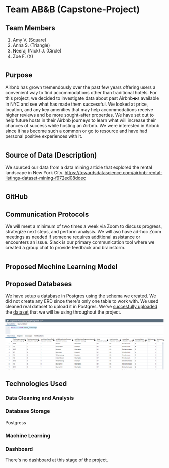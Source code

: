 # Team AB&B (Capstone-Project)

## Team Members
1. Amy V. (Square)
1. Anna S. (Triangle)
1. Neeraj (Nick) J. (Circle)
1. Zoe F. (X)

#
## Purpose
Airbnb has grown tremendously over the past few years offering users a convenient way to find accommodations other than traditional hotels. For this project, we decided to investigate data about past Airbnb�s available in NYC and see what has made them successful. We looked at price, location, and any key amenities that may help accommodations receive higher reviews and be more sought-after properties. We have set out to help future hosts in their Airbnb journeys to learn what will increase their chances of success while hosting an Airbnb. We were interested in Airbnb since it has become such a common or go to resource and have had personal positive experiences with it. 

#
## Source of Data (Description)
We sourced our data from a data mining article that explored the rental landscape in New York City. 
https://towardsdatascience.com/airbnb-rental-listings-dataset-mining-f972ed08ddec


#
## GitHub
## Communication Protocols

We will meet a minimum of two times a week via Zoom to discuss progress, strategize next steps, and perform analysis. We will aso have ad-hoc Zoom meetings as needed if someone requires additional assistance or encounters an issue.  Slack is our primary communication tool where we created a group chat to provide feedback and brainstorm.

#
## Proposed Mechine Learning Model


## Proposed Databases
We have setup a database in Postgres using the [schema](https://github.com/AValenti12/Capstone-Project/blob/main/ABNB%20-%20Segment%201/database/schema.sql) we created. We did not create any ERD since there's only one table to work with. We used cleaned real dataset to upload it in Postgres. We've [succesfully uploaded](https://github.com/AValenti12/Capstone-Project/blob/main/ABNB%20-%20Segment%201/images/record_count_postgress.png?raw=true) the [dataset](https://github.com/AValenti12/Capstone-Project/blob/main/ABNB%20-%20Segment%201/images/data%20uploaded_postgress.png) that we will be using throughout the project.

![](https://github.com/AValenti12/Capstone-Project/blob/main/ABNB%20-%20Segment%201/images/data%20uploaded_postgress.png?raw=true)

## Technologies Used

### Data Cleaning and Analysis


### Database Storage
Postgress

### Machine Learning


### Dashboard
There's no dashboard at this stage of the project.